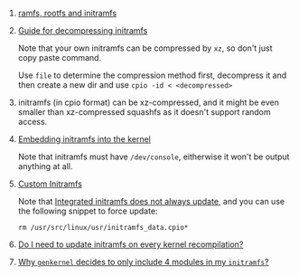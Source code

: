 1. [ramfs, rootfs and initramfs](https://www.kernel.org/doc/Documentation/filesystems/ramfs-rootfs-initramfs.txt)
 2. [Guide for decompressing initramfs](https://superuser.com/questions/734124/need-to-uncompress-the-initramfs-file)
    
    Note that your own initramfs can be compressed by `xz`, so don't just copy paste command.
    
    Use `file` to determine the compression method first, decompress it and then create a new dir and use `cpio -id < <decompressed>`
 3. initramfs (in cpio format) can be xz-compressed, and it might be even smaller than xz-compressed squashfs as it doesn't support random access.
 4. [Embedding initramfs into the kernel](https://wiki.gentoo.org/wiki/Custom_Initramfs#Embedding_into_the_Kernel)
    
    Note that initramfs must have `/dev/console`, eitherwise it won't be output anything at all.
 5. [Custom Initramfs](https://wiki.gentoo.org/wiki/Custom_Initramfs)
    
    Note that [Integrated initramfs does not always update](https://wiki.gentoo.org/wiki/Custom_Initramfs#Integrated_initramfs_does_not_always_update), and you can
    use the following snippet to force update:
    
    ```
    rm /usr/src/linux/usr/initramfs_data.cpio*
    ```
 6. [Do I need to update initramfs on every kernel recompilation?](https://unix.stackexchange.com/questions/632617/do-i-need-to-update-initramfs-on-every-kernel-recompilation)
 7. [Why `genkernel` decides to only include 4 modules in my `initramfs`?](https://unix.stackexchange.com/questions/632626/why-genkernel-decides-to-only-include-4-modules-in-my-initramfs)
